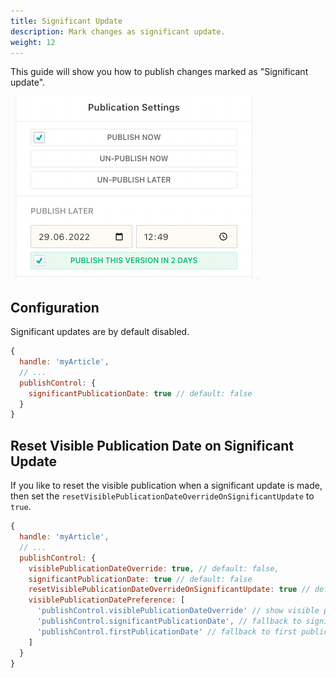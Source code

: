 ```yaml
---
title: Significant Update
description: Mark changes as significant update.
weight: 12
---
```


This guide will show you how to publish changes marked as "Significant update".

![significant-update](./significant-update.png)

## Configuration

Significant updates are by default disabled.

```js
{
  handle: 'myArticle',
  // ...
  publishControl: {
    significantPublicationDate: true // default: false
  }
}
```

## Reset Visible Publication Date on Significant Update

If you like to reset the visible publication when a significant update is made, then set the `resetVisiblePublicationDateOverrideOnSignificantUpdate` to `true`.

```js
{
  handle: 'myArticle',
  // ...
  publishControl: {
    visiblePublicationDateOverride: true, // default: false,
    significantPublicationDate: true // default: false
    resetVisiblePublicationDateOverrideOnSignificantUpdate: true // default: false
    visiblePublicationDatePreference: [
      'publishControl.visiblePublicationDateOverride' // show visible publication override date (the date that is set when editing the date manually) if defined
      'publishControl.significantPublicationDate', // fallback to significant publication date if defined
      'publishControl.firstPublicationDate' // fallback to first publication date
    ]
  }
}
```
